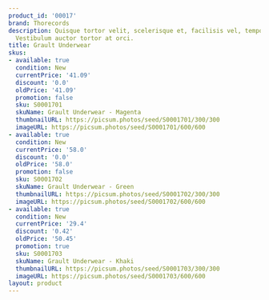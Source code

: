 ```yaml
---
product_id: '00017'
brand: Thorecords
description: Quisque tortor velit, scelerisque et, facilisis vel, tempor sed, urna.
  Vestibulum auctor tortor at orci.
title: Grault Underwear
skus:
- available: true
  condition: New
  currentPrice: '41.09'
  discount: '0.0'
  oldPrice: '41.09'
  promotion: false
  sku: S0001701
  skuName: Grault Underwear - Magenta
  thumbnailURL: https://picsum.photos/seed/S0001701/300/300
  imageURL: https://picsum.photos/seed/S0001701/600/600
- available: true
  condition: New
  currentPrice: '58.0'
  discount: '0.0'
  oldPrice: '58.0'
  promotion: false
  sku: S0001702
  skuName: Grault Underwear - Green
  thumbnailURL: https://picsum.photos/seed/S0001702/300/300
  imageURL: https://picsum.photos/seed/S0001702/600/600
- available: true
  condition: New
  currentPrice: '29.4'
  discount: '0.42'
  oldPrice: '50.45'
  promotion: true
  sku: S0001703
  skuName: Grault Underwear - Khaki
  thumbnailURL: https://picsum.photos/seed/S0001703/300/300
  imageURL: https://picsum.photos/seed/S0001703/600/600
layout: product
---
```

